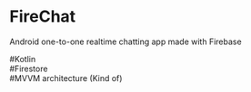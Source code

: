 # FireChat
Android one-to-one realtime chatting app made with Firebase     

#Kotlin    
#Firestore     
#MVVM architecture (Kind of)    
